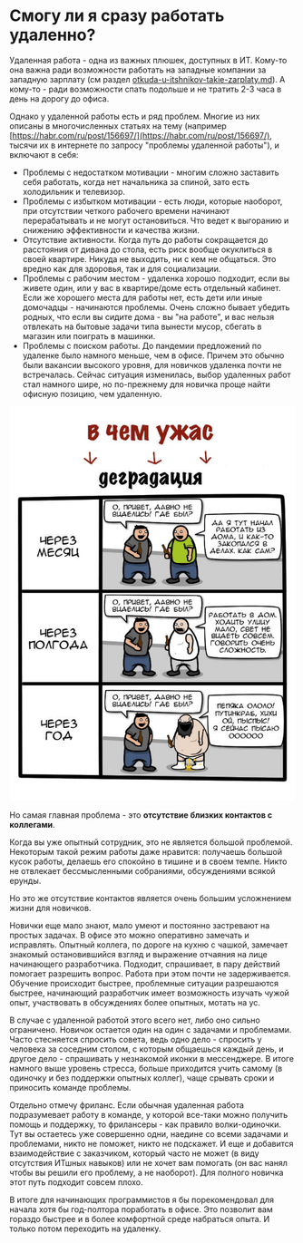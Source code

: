 # Смогу ли я сразу работать удаленно?

Удаленная работа - одна из важных плюшек, доступных в ИТ. Кому-то она важна ради возможности работать на западные компании за западную зарплату (см раздел [otkuda-u-itshnikov-takie-zarplaty.md](otkuda-u-itshnikov-takie-zarplaty.md "mention")). А кому-то - ради возможности спать подольше и не тратить 2-3 часа в день на дорогу до офиса.

Однако у удаленной работы есть и ряд проблем. Многие из них описаны в многочисленных статьях на тему (например [https://habr.com/ru/post/156697/](https://habr.com/ru/post/156697/), тысячи их в интернете по запросу "проблемы удаленной работы"), и включают в себя:

* Проблемы с недостатком мотивации - многим сложно заставить себя работать, когда нет начальника за спиной, зато есть холодильник и телевизор.
* Проблемы с избытком мотивации - есть люди, которые наоборот, при отсутствии четкого рабочего времени начинают перерабатывать и не могут остановиться. Что ведет к выгоранию и снижению эффективности и качества жизни.
* Отсутствие активности. Когда путь до работы сокращается до расстояния от дивана до стола, есть риск вообще окуклиться в своей квартире. Никуда не выходить, ни с кем не общаться. Это вредно как для здоровья, так и для социализации.
* Проблемы с рабочим местом - удаленка хорошо подходит, если вы живете один, или у вас в квартире/доме есть отдельный кабинет. Если же хорошего места для работы нет, есть дети или иные домочадцы - начинаются проблемы. Очень сложно бывает убедить родных, что если вы сидите дома - вы "на работе", и вас нельзя отвлекать на бытовые задачи типа вынести мусор, сбегать в магазин или поиграть в машинки.&#x20;
* Проблемы с поиском работы. До пандемии предложений по удаленке было намного меньше, чем в офисе. Причем это обычно были вакансии высокого уровня, для новичков удаленка почти не встречалась. Сейчас ситуация изменилась, выбор удаленных работ стал намного шире, но по-прежнему для новичка проще найти офисную позицию, чем удаленную.

![В каждой шутке есть доля правды](<../.gitbook/assets/image (1) (1).png>)

Но самая главная проблема - это **отсутствие близких контактов с коллегами**.

Когда вы уже опытный сотрудник, это не является большой проблемой. Некоторым такой режим работы даже нравится: получаешь большой кусок работы, делаешь его спокойно в тишине и в своем темпе. Никто не отвлекает бессмысленными собраниями, обсуждениями всякой ерунды.&#x20;

Но это же отсутствие контактов является очень большим усложнением жизни для новичков.

Новички еще мало знают, мало умеют и постоянно застревают на простых задачах. В офисе это можно оперативно замечать и исправлять. Опытный коллега, по дороге на кухню с чашкой, замечает знакомый остановившийся взгляд и выражение отчаяния на лице начинающего разработчика. Подходит, спрашивает, в пару действий помогает разрешить вопрос. Работа при этом почти не задерживается. Обучение происходит быстрее, проблемные ситуации разрешаются быстрее, начинающий разработчик имеет возможность изучать чужой опыт, участвовать в обсуждениях более опытных, мотать на ус.

В случае с удаленной работой этого всего нет, либо оно сильно ограничено. Новичок остается один на один с задачами и проблемами. Часто стесняется спросить совета, ведь одно дело - спросить у человека за соседним столом, с которым общаешься каждый день, и другое дело - спрашивать у незнакомой иконки в мессенджере. В итоге намного выше уровень стресса, больше приходится учить самому (в одиночку и без поддержки опытных коллег), чаще срывать сроки и приносить команде проблемы.&#x20;

Отдельно отмечу фриланс. Если обычная удаленная работа подразумевает работу в команде, у которой все-таки можно получить помощь и поддержку, то фрилансеры - как правило волки-одиночки. Тут вы остаетесь уже совершенно одни, наедине со всеми задачами и проблемами, никто не поможет, никто не подскажет. И еще и добавится взаимодействие с заказчиком, который часто не может (в виду отсутствия ИТшных навыков) или не хочет вам помогать (он вас нанял чтобы вы решили его проблему, а не наоборот). Для полного новичка этот путь подходит совсем плохо.

В итоге для начинающих программистов я бы порекомендовал для начала хотя бы год-полтора поработать в офисе. Это позволит вам гораздо быстрее и в более комфортной среде набраться опыта. И только потом переходить на удаленку.

